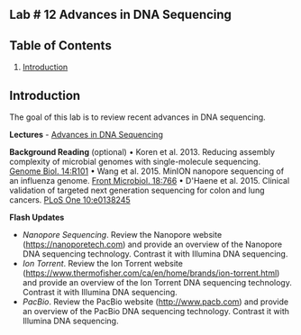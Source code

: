 ## Lab # 12 Advances in DNA Sequencing

## Table of Contents
1. [Introduction](#intro)

<a name="intro"></a>
## Introduction

The goal of this lab is to review recent advances in DNA sequencing.

**Lectures** - [Advances in DNA Sequencing](https://github.com/agmcarthur/Biochem-3BP3/blob/master/Lectures/Lecture%2011%20-%20Adv%20DNA%20Sequencing.pptx)

**Background Reading** (optional)
•	Koren et al. 2013. Reducing assembly complexity of microbial genomes with single-molecule sequencing. [Genome Biol. 14:R101](https://www.ncbi.nlm.nih.gov/pubmed/?term=24034426)
•	Wang et al.  2015. MinION nanopore sequencing of an influenza genome. [Front Microbiol. 18:766](https://www.ncbi.nlm.nih.gov/pubmed/?term=26347715)
•	D'Haene et al. 2015. Clinical validation of targeted next generation sequencing for colon and lung cancers. [PLoS One 10:e0138245](https://www.ncbi.nlm.nih.gov/pubmed/?term=26366557)

**Flash Updates**
* *Nanopore Sequencing*. Review the Nanopore website (https://nanoporetech.com) and provide an overview of the Nanopore DNA sequencing technology. Contrast it with Illumina DNA sequencing.
* *Ion Torrent*. Review the Ion Torrent website (https://www.thermofisher.com/ca/en/home/brands/ion-torrent.html) and provide an overview of the Ion Torrent DNA sequencing technology. Contrast it with Illumina DNA sequencing.
* *PacBio*. Review the PacBio website (http://www.pacb.com) and provide an overview of the PacBio DNA sequencing technology. Contrast it with Illumina DNA sequencing.


